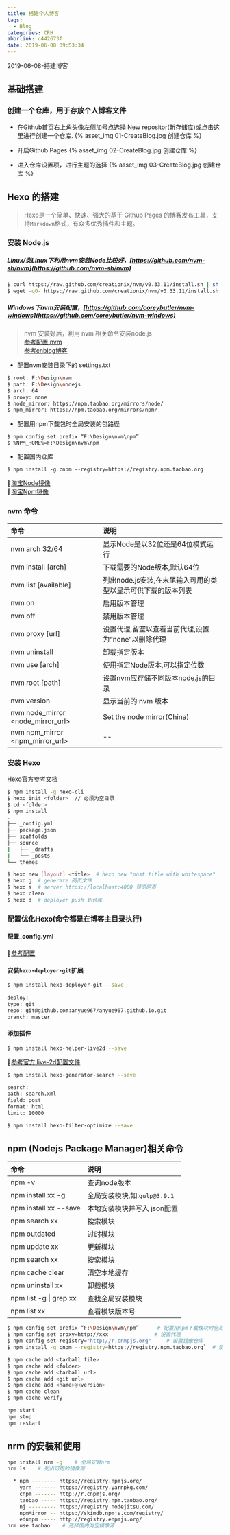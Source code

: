 ```yaml
---
title: 搭建个人博客
tags:
  - Blog
categories: CRH
abbrlink: c442673f
date: 2019-06-08 09:53:34
---
```

2019-06-08-搭建博客
<!-- more -->

## 基础搭建
### 创建一个仓库，用于存放个人博客文件
+ 在Github首页右上角头像左侧加号点选择 New repositor(新存储库)或点击这里进行创建一个仓库.
{% asset_img 01-CreateBlog.jpg 创建仓库 %}  

+ 开启Github Pages
{% asset_img 02-CreateBlog.jpg 创建仓库 %}  

+ 进入仓库设置项，进行主题的选择
{% asset_img 03-CreateBlog.jpg 创建仓库 %}  

## Hexo 的搭建
> Hexo是一个简单、快速、强大的基于 Github Pages 的博客发布工具，支持`Markdown`格式，有众多优秀插件和主题。

### 安装 Node.js 
##### Linux/类Linux下利用nvm安装Node比较好，[https://github.com/nvm-sh/nvm](https://github.com/nvm-sh/nvm)

```bash
$ curl https://raw.github.com/creationix/nvm/v0.33.11/install.sh | sh
$ wget -qO- https://raw.github.com/creationix/nvm/v0.33.11/install.sh | sh
```

##### Windows下nvm安装配置，[https://github.com/coreybutler/nvm-windows](https://github.com/coreybutler/nvm-windows)

  > nvm 安装好后，利用 nvm 相关命令安装node.js  
  > [参考配置 nvm](https://blog.csdn.net/qq_27626333/article/details/77857223)   
  > [参考cnblog博客](https://www.cnblogs.com/wyy1234/p/9727142.html)

+ 配置nvm安装目录下的 settings.txt
```bash
$ root: F:\Design\nvm
$ path: F:\Design\nodejs
$ arch: 64 
$ proxy: none 
$ node_mirror: https://npm.taobao.org/mirrors/node/
$ npm_mirror: https://npm.taobao.org/mirrors/npm/
```

+ 配置用npm下载包时全局安装的包路径
```
$ npm config set prefix “F:\Design\nvm\npm”
$ %NPM_HOME%=F:\Design\nvm\npm
```

+ 配置国内仓库  
```
$ npm install -g cnpm --registry=https://registry.npm.taobao.org
```

:link:[淘宝Node镜像](https://npm.taobao.org/mirrors/node/)  
:link:[淘宝Npm镜像](https://npm.taobao.org/mirrors/npm/)  

### nvm 命令  
| 命令                              | 说明                                                         |
| :-------------------------------- | :----------------------------------------------------------- |
| nvm arch 32/64                    | 显示Node是以32位还是64位模式运行                             |
| nvm install <version> [arch]      | 下载需要的Node版本,默认64位                                  |
| nvm list [available]              | 列出node.js安装,在末尾输入可用的类型以显示可供下载的版本列表 |
| nvm on                            | 启用版本管理                                                 |
| nvm off                           | 禁用版本管理                                                 |
| nvm proxy [url]                   | 设置代理,留空以查看当前代理,设置为“none”以删除代理           |
| nvm uninstall <version>           | 卸载指定版本                                                 |
| nvm use <version> [arch]          | 使用指定Node版本,可以指定位数                                |
| nvm root [path]                   | 设置nvm应存储不同版本node.js的目录                           |
| nvm version                       | 显示当前的 nvm 版本                                          |
| nvm node_mirror <node_mirror_url> | Set the node mirror(China)                                   |
| nvm npm_mirror <npm_mirror_url>   | --                                                           |

### 安装 Hexo 
[Hexo官方参考文档](https://hexo.io/zh-cn/docs/)
```bash
$ npm install -g hexo-cli
$ hexo init <folder>  // 必须为空目录
$ cd <folder>
$ npm install
.
├── _config.yml
├── package.json
├── scaffolds
├── source
|   ├── _drafts
|   └── _posts
└── themes

$ hexo new [layout] <title>  # hexo new "post title with whitespace"  
$ hexo g  # generate 网页文件
$ hexo s  # server https://localhost:4000 预览网页
$ hexo clean 
$ hexo d  # deployer push 到仓库
```

### 配置优化Hexo(命令都是在博客主目录执行)
#### 配置_config.yml
:link:[参考配置](https://github.com/cczeng/BlogBackup/blob/master/_config.yml)
#### 安装`hexo-deployer-git`扩展
```bash
$ npm install hexo-deployer-git --save
  
deploy:
type: git
repo: git@github.com:anyue967/anyue967.github.io.git
branch: master
```

#### 添加插件
```bash
$ npm install hexo-helper-live2d --save
```

:link:[参考官方 live-2d配置文件](https://github.com/EYHN/hexo-helper-live2d)

```bash
$ npm install hexo-generator-search --save

search:
path: search.xml
field: post
format: html
limit: 10000
```

```bash
$ npm install hexo-filter-optimize --save
```

## npm (Nodejs Package Manager)相关命令  
| 命令                    | 说明                         |
| :---------------------- | :--------------------------- |
| npm -v                  | 查询node版本                 |
| npm install xx -g       | 全局安装模块,如:`gulp@3.9.1` |
| npm install xx --save   | 本地安装模块并写入 json配置  |
| npm search xx           | 搜索模块                     |
| npm outdated            | 过时模块                     |
| npm update xx           | 更新模块                     |
| npm search xx           | 搜索模块                     |
| npm cache clear         | 清空本地缓存                 |
| npm uninstall xx        | 卸载模块                     |
| npm list -g \| grep xx | 查找全局安装模块             |
| npm list xx             | 查看模块版本号               |

```bash
$ npm config set prefix “F:\Design\nvm\npm”      # 配置用npm下载模块时全局安装的包路径
$ npm config set proxy=http://xxx               # 设置代理
$ npm config set registry="http://r.cnmpjs.org"     # 设置镜像仓库
$ npm install -g cnpm --registry=https://registry.npm.taobao.org`  # 使用淘宝镜像命令
```

```bash
$ npm cache add <tarball file>
$ npm cache add <folder>
$ npm cache add <tarball url> 
$ npm cache add <git url> 
$ npm cache add <name>@<version>  
$ npm cache clean 
$ npm cache verify  

npm start
npm stop
npm restart
```

## nrm 的安装和使用
```bash
npm install nrm -g    # 全局安装nrm  
nrm ls    # 列出可用的镜像源  

  * npm -------- https://registry.npmjs.org/
    yarn ------- https://registry.yarnpkg.com/
    cnpm ------- http://r.cnpmjs.org/
    taobao ----- https://registry.npm.taobao.org/
    nj --------- https://registry.nodejitsu.com/
    npmMirror -- https://skimdb.npmjs.com/registry/
    edunpm ----- http://registry.enpmjs.org/
nrm use taobao    # 选择国内淘宝镜像源
```